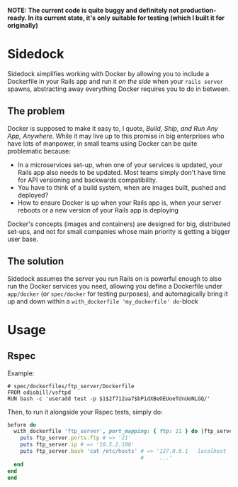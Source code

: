 **NOTE: The current code is quite buggy and definitely not production-ready. In its current state, it's only suitable for testing (which I built it for originally)**

# Sidedock
Sidedock simplifies working with Docker by allowing you to include a Dockerfile in your Rails app and run it *on the side* when your `rails server` spawns, abstracting away everything Docker requires you to do in between.

## The problem
Docker is supposed to make it easy to, I quote, *Build, Ship, and Run Any App, Anywhere*. While it may live up to this promise in big enterprises who have lots of manpower, in small teams using Docker can be quite problematic because:

- In a microservices set-up, when one of your services is updated, your Rails app also needs to be updated. Most teams simply don't have time for API versioning and backwards compatibility.
- You have to think of a build system, when are images built, pushed and deployed?
- How to ensure Docker is up when your Rails app is, when your server reboots or a new version of your Rails app is deploying

Docker's concepts (images and containers) are designed for big, distributed set-ups, and not for small companies whose main priority is getting a bigger user base.

## The solution
Sidedock assumes the server you run Rails on is powerful enough to also run the Docker services you need, allowing you define a Dockerfile under `app/docker` (or `spec/docker` for testing purposes), and automagically bring it up and down within a `with_dockerfile 'my_dockerfile' do`-block

# Usage
## Rspec
Example:
```docker
# spec/dockerfiles/ftp_server/Dockerfile
FROM odiobill/vsftpd
RUN bash -c 'useradd test -p $1$2f712aa7$bP1dXBeOEUoeTdnUeNLGQ/'
```
Then, to run it alongside your Rspec tests, simply do:
```ruby
before do
  with_dockerfile 'ftp_server', port_mapping: { ftp: 21 } do |ftp_server|
    puts ftp_server.ports.ftp # => '21'
    puts ftp_server.ip # => '10.5.2.100'
    puts ftp_server.bash 'cat /etc/hosts' # => '127.0.0.1	localhost
                                          #     ...'
  end
end
end
```
